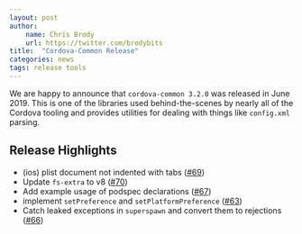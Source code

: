 ```yaml
---
layout: post
author:
    name: Chris Brody
    url: https://twitter.com/brodybits
title:  "Cordova-Common Release"
categories: news
tags: release tools
---
```


We are happy to announce that `cordova-common 3.2.0` was released in June 2019. This is one of the libraries used behind-the-scenes by nearly all of the Cordova tooling and provides utilities for dealing with things like `config.xml` parsing.

## Release Highlights

* (ios) plist document not indented with tabs ([#69](https://github.com/apache/cordova-common/pull/69))
* Update `fs-extra` to v8 ([#70](https://github.com/apache/cordova-common/pull/70))
* Add example usage of podspec declarations ([#67](https://github.com/apache/cordova-common/pull/67))
* implement `setPreference` and `setPlatformPreference` ([#63](https://github.com/apache/cordova-common/pull/63))
* Catch leaked exceptions in `superspawn` and convert them to rejections ([#66](https://github.com/apache/cordova-common/pull/66))
